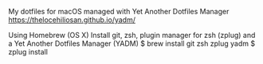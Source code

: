 My dotfiles for macOS managed with Yet Another Dotfiles Manager https://thelocehiliosan.github.io/yadm/

Using Homebrew (OS X)
Install git, zsh, plugin manager for zsh (zplug) and a Yet Another Dotfiles Manager (YADM)
$ brew install git zsh zplug yadm
$ zplug install
